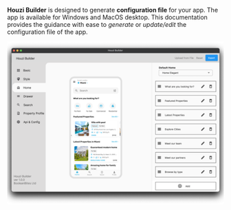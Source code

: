 **Houzi Builder** is designed to generate **configuration file** for your app. The app is available for Windows and MacOS desktop. This documentation provides the guidance with ease to *generate* or *update/edit* the configuration file of the app.


![Houzi app builder for Houzez](assets/config.png)